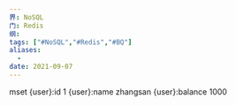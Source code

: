 ```yaml
---
界: NoSQL
门: Redis
纲: 
tags: ["#NoSQL","#Redis","#BQ"]
aliases:
  - 
date: 2021-09-07
---
```


mset {user}:id 1 {user}:name zhangsan {user}:balance 1000